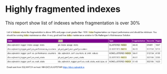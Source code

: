 # Highly fragmented indexes

This report show list of indexes where fragmentation is over 30%

![](../../../.gitbook/assets/image%20%2838%29.png)

